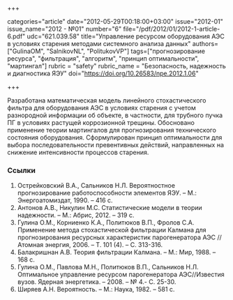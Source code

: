 +++

categories="article"
date="2012-05-29T00:18:00+03:00"
issue="2012-01"
issue_name="2012 - №01"
number="6"
file="/pdf/2012/01/2012-1-article-6.pdf"
udc="621.039.58"
title="Управление ресурсом оборудования АЭС в условиях старения методами системного анализа данных"
authors=["GulinaOM", "SalnikovNL", "PolitukovVP"]
tags=["прогнозирование ресурса", "фильтрация", "алгоритм", "принцип оптимальности", "мартингал"]
rubric = "safety"
rubric_name = "Безопасность, надежность и диагностика ЯЭУ"
doi="https://doi.org/10.26583/npe.2012.1.06"

+++

Разработана математическая модель линейного стохастического фильтра для оборудования АЭС в условиях старения с учетом разнородной информации об объекте, в частности, для трубного пучка ПГ в условиях растущей коррозионной трещины. Обосновано применение теории мартингалов для прогнозирования технического состояния оборудования. Сформулирован принцип оптимальности для выбора последовательности превентивных действий, направленных на снижение интенсивности процессов старения.

### Ссылки

1. Острейковский В.А., Сальников Н.Л. Вероятностное прогнозирование работоспособности элементов ЯЭУ. – М.: Энергоатомиздат, 1990. – 416 с.
2. Антонов А.В., Никулин М.С. Статистические модели в теории надежности. – М.: Абрис, 2012. – 319 с.
3. Гулина О.М., Корниенко К.А., Политюков В.П., Фролов С.А. Применение метода стохастической фильтрации Калмана для прогнозирования ресурсных характеристик парогенератора АЭС //Атомная энергия, 2006. – Т. 101 (4). – С. 313-316.
4. Балакришнан А.В. Теория фильтрации Калмана. – М.: Мир, 1988. – 168 с.
5. Гулина О.М., Павлова М.Н., Политюков В.П., Сальников Н.Л. Оптимальное управление ресурсом парогенератора АЭС//Известия вузов. Ядерная энергетика. – 2008. – № 4.- С. 25-30.
6. Ширяев А.Н. Вероятность. – М.: Наука, 1982. – 581 с.